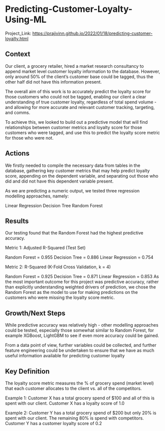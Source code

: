 # Predicting-Customer-Loyalty-Using-ML

Project_Link: https://prajivinn.github.io/2022/01/18/predicting-customer-loyalty.html

## Context

Our client, a grocery retailer, hired a market research consultancy to append market level customer loyalty information to the database. However, only around 50% of the client’s customer base could be tagged, thus the other half did not have this information present.

The overall aim of this work is to accurately predict the loyalty score for those customers who could not be tagged, enabling our client a clear understanding of true customer loyalty, regardless of total spend volume - and allowing for more accurate and relevant customer tracking, targeting, and comms.

To achieve this, we looked to build out a predictive model that will find relationships between customer metrics and loyalty score for those customers who were tagged, and use this to predict the loyalty score metric for those who were not.


## Actions

We firstly needed to compile the necessary data from tables in the database, gathering key customer metrics that may help predict loyalty score, appending on the dependent variable, and separating out those who did and did not have this dependent variable present.

As we are predicting a numeric output, we tested three regression modelling approaches, namely:

Linear Regression
Decision Tree
Random Forest

## Results

Our testing found that the Random Forest had the highest predictive accuracy.


Metric 1: Adjusted R-Squared (Test Set)

Random Forest = 0.955
Decision Tree = 0.886
Linear Regression = 0.754

Metric 2: R-Squared (K-Fold Cross Validation, k = 4)

Random Forest = 0.925
Decision Tree = 0.871
Linear Regression = 0.853
As the most important outcome for this project was predictive accuracy, rather than explicitly understanding weighted drivers of prediction, we chose the Random Forest as the model to use for making predictions on the customers who were missing the loyalty score metric.


## Growth/Next Steps

While predictive accuracy was relatively high - other modelling approaches could be tested, especially those somewhat similar to Random Forest, for example XGBoost, LightGBM to see if even more accuracy could be gained.

From a data point of view, further variables could be collected, and further feature engineering could be undertaken to ensure that we have as much useful information available for predicting customer loyalty


## Key Definition
The loyalty score metric measures the % of grocery spend (market level) that each customer allocates to the client vs. all of the competitors.

Example 1: Customer X has a total grocery spend of $100 and all of this is spent with our client. Customer X has a loyalty score of 1.0

Example 2: Customer Y has a total grocery spend of $200 but only 20% is spent with our client. The remaining 80% is spend with competitors. Customer Y has a customer loyalty score of 0.2
